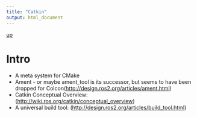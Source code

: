```yaml
---
title: "Catkin"
output: html_document
---
```

[up](https://mikewise2718.github.io/markdowndocs/)

# Intro
- A meta system for CMake
- Ament - or maybe ament_tool is its successor, but seems to have been dropped for Colcon(http://design.ros2.org/articles/ament.html)
- Catkin Conceptual Overview: (http://wiki.ros.org/catkin/conceptual_overview)
- A universal build tool: (http://design.ros2.org/articles/build_tool.html)